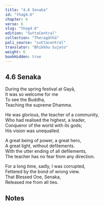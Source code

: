 ```yaml
---
title: "4.6 Senaka"
id: "thag4.6"
chapter: 4
verse: 6
slug: "thag4.6"
edition: "SuttaCentral"
collection: "Theragāthā"
pali_source: "suttacentral"
translator: "Bhikkhu Sujato"
weight: 6
bookHidden: true
---
```


## 4.6 Senaka  


During the spring festival at Gayā,  
It was so welcome for me  
To see the Buddha,  
Teaching the supreme Dhamma.  

He was glorious, the teacher of a community,  
Who had realised the highest, a leader,  
Conqueror of the world with its gods;  
His vision was unequalled.  

A great being of power, a great hero,  
A great light, without defilements.  
With the utter ending of all defilements,  
The teacher has no fear from any direction.  

For a long time, sadly, I was corrupted,  
Fettered by the bond of wrong view.  
That Blessed One, Senaka,  
Released me from all ties.

## Notes